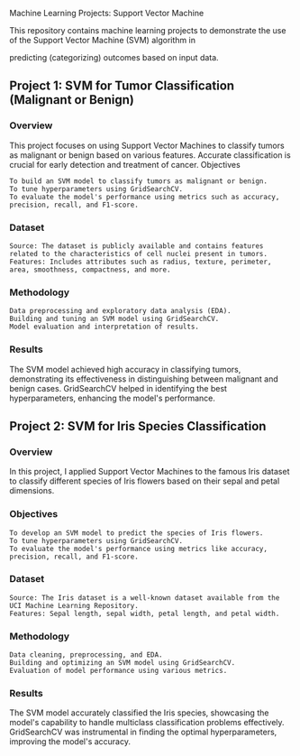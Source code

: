 Machine Learning Projects: Support Vector Machine


This repository contains machine learning projects to demonstrate the use of the Support Vector Machine (SVM) algorithm in

 predicting  (categorizing) outcomes based on input data. 

## Project 1: SVM for Tumor Classification (Malignant or Benign)

### Overview

This project focuses on using Support Vector Machines to classify tumors as malignant or benign based on various features. Accurate classification is crucial for early detection and treatment of cancer.
Objectives

    To build an SVM model to classify tumors as malignant or benign.
    To tune hyperparameters using GridSearchCV.
    To evaluate the model's performance using metrics such as accuracy, precision, recall, and F1-score.

### Dataset

    Source: The dataset is publicly available and contains features related to the characteristics of cell nuclei present in tumors.
    Features: Includes attributes such as radius, texture, perimeter, area, smoothness, compactness, and more.

### Methodology

    Data preprocessing and exploratory data analysis (EDA).
    Building and tuning an SVM model using GridSearchCV.
    Model evaluation and interpretation of results.

### Results

The SVM model achieved high accuracy in classifying tumors, demonstrating its effectiveness in distinguishing between malignant and benign cases. GridSearchCV helped in identifying the best hyperparameters, enhancing the model's performance.

    
## Project 2: SVM for Iris Species Classification

### Overview

In this project, I applied Support Vector Machines to the famous Iris dataset to classify different species of Iris flowers based on their sepal and petal dimensions.

### Objectives

    To develop an SVM model to predict the species of Iris flowers.
    To tune hyperparameters using GridSearchCV.
    To evaluate the model's performance using metrics like accuracy, precision, recall, and F1-score.

### Dataset

    Source: The Iris dataset is a well-known dataset available from the UCI Machine Learning Repository.
    Features: Sepal length, sepal width, petal length, and petal width.

### Methodology

    Data cleaning, preprocessing, and EDA.
    Building and optimizing an SVM model using GridSearchCV.
    Evaluation of model performance using various metrics.

### Results

The SVM model accurately classified the Iris species, showcasing the model's capability to handle multiclass classification problems effectively. GridSearchCV was instrumental in finding the optimal hyperparameters, improving the model's accuracy.

